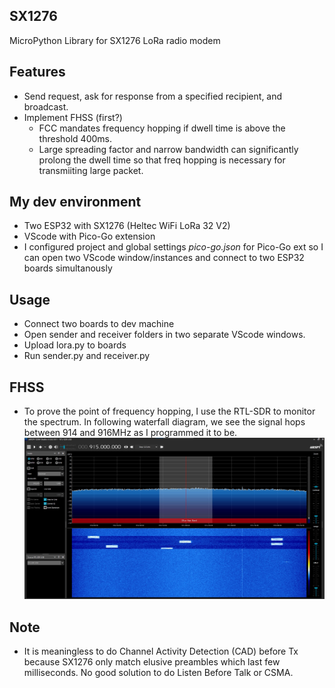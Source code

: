 ## SX1276
MicroPython Library for SX1276 LoRa radio modem 
## Features 
* Send request, ask for response from a specified recipient, and broadcast. 
* Implement FHSS (first?)
  * FCC mandates frequency hopping if dwell time is above the threshold 400ms.  
  * Large spreading factor and narrow bandwidth can significantly prolong the dwell time so that freq hopping is necessary for transmiiting large packet.
## My dev environment
* Two ESP32 with SX1276 (Heltec WiFi LoRa 32 V2)
* VScode with Pico-Go extension 
* I configured project and global settings <i>pico-go.json</i> for Pico-Go ext so I can open two VScode window/instances and connect to two ESP32 boards simultanously
## Usage
* Connect two boards to dev machine
* Open sender and receiver folders in two separate VScode windows.
* Upload lora.py to boards 
* Run sender.py and receiver.py
## FHSS
* To prove the point of frequency hopping, I use the RTL-SDR to monitor the spectrum. In following waterfall diagram, we see the signal hops between 914 and 916MHz as I programmed it to be.
<img src="fhss.jpg"></img>
## Note
* It is meaningless to do Channel Activity Detection (CAD) before Tx because SX1276 only match elusive preambles which last few milliseconds. No good solution to do Listen Before Talk or CSMA. 
